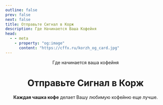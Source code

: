 ```yaml
---
outline: false
prev: false
next: false
title: Отправьте Сигнал в Корж
description: Где Начинается Ваша Кофейня
head:
  - - meta
    - property: "og:image"
      content: "https://cffx.ru/korzh_og_card.jpg"
---
```


</div>

<div align="center">

<span class="korzh-badge">Где начинается ваша кофейня</span> <br>

<h1>
  <span>Отправьте Сигнал</span><br class="mobile-break"> <span>в Корж</span>
</h1>

<p>
  <strong>Каждая чашка кофе</strong> делает <br class="mobile-break">Вашу любимую кофейню еще лучше.
</p>

<style>
/* По умолчанию скрываем тег <br> с классом .mobile-break */
.mobile-break {
  display: none;
}

/* Показываем <br> только на мобильных устройствах (экраны до 767px включительно) */
@media (max-width: 767px) {
  .mobile-break {
    display: inline;
  }
}

/* НОВОЕ: Убираем ограничение ширины VitePress для виджета */
.vp-doc {
  max-width: 100% !important;
}

.vp-doc .content-container,
.vp-doc .container {
  max-width: 100% !important;
}
</style>

<KorzhWidget />
<br><br>
<SignalWidgetBadge />
